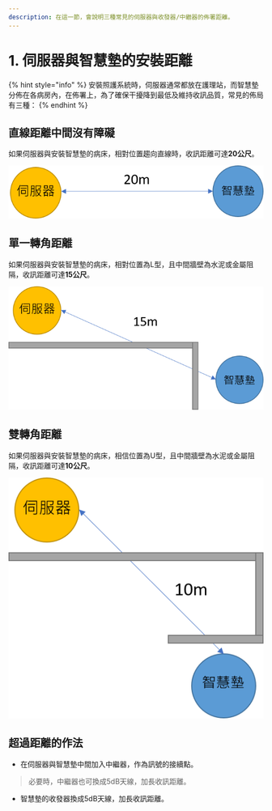 ```yaml
---
description: 在這一節，會說明三種常見的伺服器與收發器/中繼器的佈署距離。
---
```


# 1. 伺服器與智慧墊的安裝距離

{% hint style="info" %}
安裝照護系統時，伺服器通常都放在護理站，而智慧墊分佈在各病房內，在佈署上，為了確保干擾降到最低及維持收訊品質，常見的佈局有三種：
{% endhint %}

## 直線距離中間沒有障礙

如果伺服器與安裝智慧墊的病床，相對位置趨向直線時，收訊距離可達**20公尺**。

![](../.gitbook/assets/zhi-xian-shou-xun.png)

## 單一轉角距離

如果伺服器與安裝智慧墊的病床，相對位置為L型，且中間牆壁為水泥或金屬阻隔，收訊距離可達**15公尺**。

![](../.gitbook/assets/l-shou-xun%20%281%29.png)

## 雙轉角距離

如果伺服器與安裝智慧墊的病床，相信位置為U型，且中間牆壁為水泥或金屬阻隔，收訊距離可達**10公尺**。

![](../.gitbook/assets/u-shou-xun%20%281%29.png)

## 超過距離的作法

* 在伺服器與智慧墊中間加入中繼器，作為訊號的接續點。

> 必要時，中繼器也可換成5dB天線，加長收訊距離。

* 智慧墊的收發器換成5dB天線，加長收訊距離。

